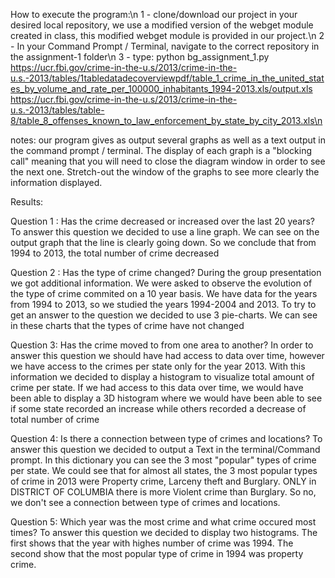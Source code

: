 How to execute the program:\n
1 - clone/download our project in your desired local repository, we use a modified version of the webget module created in class, this modified webget module is provided in our project.\n
2 - In your Command Prompt / Terminal, navigate to the correct repository in the assignment-1 folder\n
3 - type: python bg_assignment_1.py https://ucr.fbi.gov/crime-in-the-u.s/2013/crime-in-the-u.s.-2013/tables/1tabledatadecoverviewpdf/table_1_crime_in_the_united_states_by_volume_and_rate_per_100000_inhabitants_1994-2013.xls/output.xls https://ucr.fbi.gov/crime-in-the-u.s/2013/crime-in-the-u.s.-2013/tables/table-8/table_8_offenses_known_to_law_enforcement_by_state_by_city_2013.xls\n

notes: our program gives as output several graphs as well as a text output in the command prompt / terminal. The display of each graph is a "blocking call" meaning that you will need to close the diagram window in order to see the next one.
Stretch-out the window of the graphs to see more clearly the information displayed.


Results:

Question 1 : Has the crime decreased or increased over the last 20 years?
To answer this question we decided to use a line graph. We can see on the output graph that the line is clearly going down.
So we conclude that from 1994 to 2013, the total number of crime decreased

Question 2 : Has the type of crime changed?
During the group presentation we got additional information. We were asked to observe the evolution of the type of crime commited on a 10 year basis. We have data for the years from 1994 to 2013, so we studied the years 1994-2004 and 2013. To try to get an answer to the question we decided to use 3 pie-charts. We can see in these charts that the types of crime have not changed

Question 3: Has the crime moved to from one area to another?
In order to answer this question we should have had access to data over time, however we have access to the crimes per state only for the year 2013. With this information we decided to display a histogram to visualize total amount of crime per state. If we had access to this data over time, we would have been able to display a 3D histogram where we would have been able to see if some state recorded an increase while others recorded a decrease of total number of crime

Question 4: Is there a connection between type of crimes and locations?
To answer this question we decided to output a Text in the terminal/Command prompt. 
In this dictionary you can see the 3 most "popular" types of crime per state. We could see that for almost all states, the 3 most popular types of crime in 2013 were Property crime, Larceny theft and Burglary. ONLY in DISTRICT OF COLUMBIA there is more Violent crime than Burglary. So no, we don't see a connection between type of crimes and locations.

Question 5: Which year was the most crime and what crime occured most times?
To answer this question we decided to display two histograms. The first shows that the year with highes number of crime was 1994. The second show that the most popular type of crime in 1994 was property crime.

